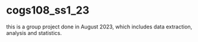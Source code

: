 # cogs108_ss1_23
this is a group project done in August 2023, which includes data extraction, analysis and statistics.
